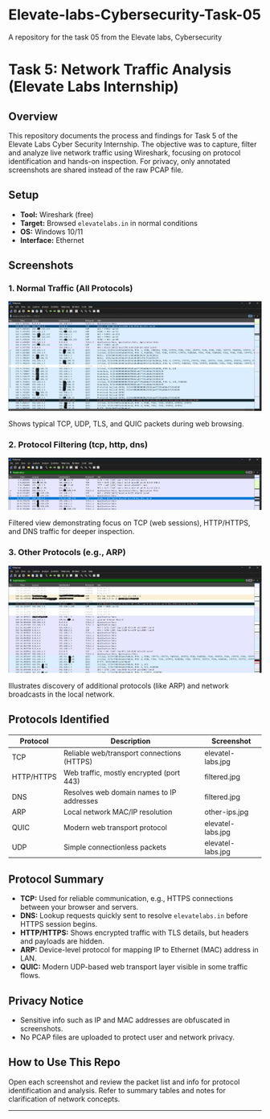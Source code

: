 # Elevate-labs-Cybersecurity-Task-05
A repository for the task 05 from the Elevate labs, Cybersecurity

# Task 5: Network Traffic Analysis (Elevate Labs Internship)

## Overview

This repository documents the process and findings for Task 5 of the Elevate Labs Cyber Security Internship. The objective was to capture, filter and analyze live network traffic using Wireshark, focusing on protocol identification and hands-on inspection. For privacy, only annotated screenshots are shared instead of the raw PCAP file.

## Setup

- **Tool:** Wireshark (free)
- **Target:** Browsed `elevatelabs.in` in normal conditions
- **OS:** Windows 10/11
- **Interface:** Ethernet

## Screenshots

### 1. Normal Traffic (All Protocols)
![Wireshark all traffic](screenshots/elevate-labs.png)

Shows typical TCP, UDP, TLS, and QUIC packets during web browsing.

### 2. Protocol Filtering (tcp, http, dns)
![Wireshark filtered traffic](screenshots/filtered.png)

Filtered view demonstrating focus on TCP (web sessions), HTTP/HTTPS, and DNS traffic for deeper inspection.

### 3. Other Protocols (e.g., ARP)
![Wireshark ARP and other](screenshots/other-ips.png)

Illustrates discovery of additional protocols (like ARP) and network broadcasts in the local network.

## Protocols Identified

| Protocol   | Description                                    | Screenshot           |
|------------|------------------------------------------------|----------------------|
| TCP        | Reliable web/transport connections (HTTPS)      | elevatel-labs.jpg    |
| HTTP/HTTPS | Web traffic, mostly encrypted (port 443)        | filtered.jpg         |
| DNS        | Resolves web domain names to IP addresses       | filtered.jpg         |
| ARP        | Local network MAC/IP resolution                 | other-ips.jpg        |
| QUIC       | Modern web transport protocol                   | elevatel-labs.jpg    |
| UDP        | Simple connectionless packets                   | elevatel-labs.jpg    |

## Protocol Summary

- **TCP:** Used for reliable communication, e.g., HTTPS connections between your browser and servers.
- **DNS:** Lookup requests quickly sent to resolve `elevatelabs.in` before HTTPS session begins.
- **HTTP/HTTPS:** Shows encrypted traffic with TLS details, but headers and payloads are hidden.
- **ARP:** Device-level protocol for mapping IP to Ethernet (MAC) address in LAN.
- **QUIC:** Modern UDP-based web transport layer visible in some traffic flows.

## Privacy Notice

- Sensitive info such as IP and MAC addresses are obfuscated in screenshots.
- No PCAP files are uploaded to protect user and network privacy.

## How to Use This Repo

Open each screenshot and review the packet list and info for protocol identification and analysis. Refer to summary tables and notes for clarification of network concepts.

---
